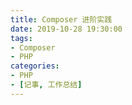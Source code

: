 ```yaml
---
title: Composer 进阶实践 
date: 2019-10-28 19:30:00
tags:
- Composer
- PHP
categories:
- PHP
- [记事, 工作总结]
---
```


